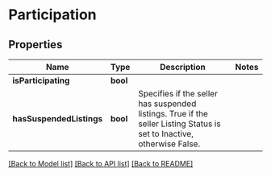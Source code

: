 # Participation

## Properties
Name | Type | Description | Notes
------------ | ------------- | ------------- | -------------
**isParticipating** | **bool** |  | 
**hasSuspendedListings** | **bool** | Specifies if the seller has suspended listings. True if the seller Listing Status is set to Inactive, otherwise False. | 

[[Back to Model list]](../README.md#documentation-for-models) [[Back to API list]](../README.md#documentation-for-api-endpoints) [[Back to README]](../README.md)


